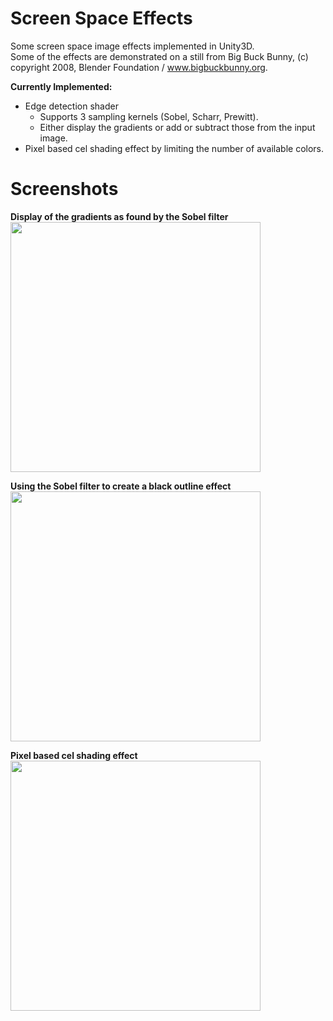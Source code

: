 # Screen Space Effects
Some screen space image effects implemented in Unity3D.  
Some of the effects are demonstrated on a still from Big Buck Bunny, (c) copyright 2008, Blender Foundation / www.bigbuckbunny.org.


**Currently Implemented:**
- Edge detection shader
  - Supports 3 sampling kernels (Sobel, Scharr, Prewitt).
  - Either display the gradients or add or subtract those from the input image.
- Pixel based cel shading effect by limiting the number of available colors.


# Screenshots
**Display of the gradients as found by the Sobel filter**  
<a href="https://github.com/akoreman/Screen-Space-Effects"><img src="https://raw.github.com/akoreman/screen-space-effects/main/images/RawSobel.png" width="400"></a>  

**Using the Sobel filter to create a black outline effect**  
<a href="https://github.com/akoreman/Screen-Space-Effects"><img src="https://raw.github.com/akoreman/screen-space-effects/main/images/SubtractSobel.png" width="400"></a>  

**Pixel based cel shading effect**  
<a href="https://github.com/akoreman/Screen-Space-Effects"><img src="https://raw.github.com/akoreman/screen-space-effects/main/images/PixelCel.png" width="400"></a>  

